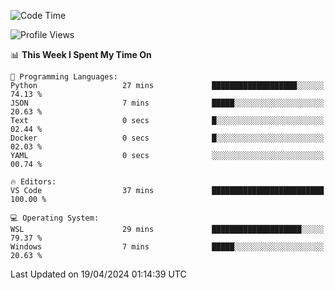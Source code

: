 <!--START_SECTION:waka-->
![Code Time](http://img.shields.io/badge/Code%20Time-608%20hrs%2038%20mins-blue)

![Profile Views](http://img.shields.io/badge/Profile%20Views-6-blue)

📊 **This Week I Spent My Time On** 

```text
💬 Programming Languages: 
Python                   27 mins             ███████████████████░░░░░░   74.13 % 
JSON                     7 mins              █████░░░░░░░░░░░░░░░░░░░░   20.63 % 
Text                     0 secs              █░░░░░░░░░░░░░░░░░░░░░░░░   02.44 % 
Docker                   0 secs              █░░░░░░░░░░░░░░░░░░░░░░░░   02.03 % 
YAML                     0 secs              ░░░░░░░░░░░░░░░░░░░░░░░░░   00.74 % 

🔥 Editors: 
VS Code                  37 mins             █████████████████████████   100.00 % 

💻 Operating System: 
WSL                      29 mins             ████████████████████░░░░░   79.37 % 
Windows                  7 mins              █████░░░░░░░░░░░░░░░░░░░░   20.63 % 
```


 Last Updated on 19/04/2024 01:14:39 UTC
<!--END_SECTION:waka-->
